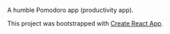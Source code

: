 A humble Pomodoro app (productivity app). 



This project was bootstrapped with [Create React App](https://github.com/facebook/create-react-app).
